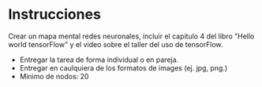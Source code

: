 # Instrucciones

Crear un mapa mental redes neuronales, incluir el capitulo 4 del libro "Hello world tensorFlow" y el video sobre el taller del uso de tensorFlow.  

* Entregar la tarea de forma individual o en pareja.
* Entregar en caulquiera de los formatos de images (ej. jpg, png.) 
* Minimo de nodos: 20 


